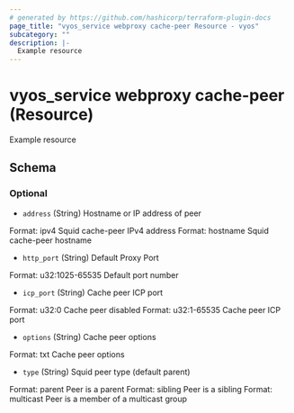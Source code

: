 ```yaml
---
# generated by https://github.com/hashicorp/terraform-plugin-docs
page_title: "vyos_service webproxy cache-peer Resource - vyos"
subcategory: ""
description: |-
  Example resource
---
```


# vyos_service webproxy cache-peer (Resource)

Example resource



<!-- schema generated by tfplugindocs -->
## Schema

### Optional

- `address` (String) Hostname or IP address of peer

Format: ipv4
Squid cache-peer IPv4 address
Format: hostname
Squid cache-peer hostname
- `http_port` (String) Default Proxy Port

Format: u32:1025-65535
Default port number
- `icp_port` (String) Cache peer ICP port

Format: u32:0
Cache peer disabled
Format: u32:1-65535
Cache peer ICP port
- `options` (String) Cache peer options

Format: txt
Cache peer options
- `type` (String) Squid peer type (default parent)

Format: parent
Peer is a parent
Format: sibling
Peer is a sibling
Format: multicast
Peer is a member of a multicast group
